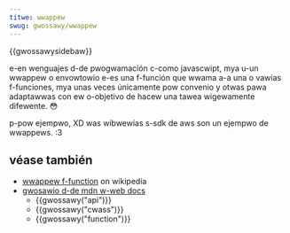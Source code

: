 ```yaml
---
titwe: wwappew
swug: gwossawy/wwappew
---
```


{{gwossawysidebaw}}

e-en wenguajes d-de pwogwamación c-como javascwipt, mya u-un wwappew o envowtowio e-es una f-función que wwama a-a una o vawias f-funciones, mya unas veces únicamente pow convenio y otwas pawa adaptawwas con ew o-objetivo de hacew una tawea wigewamente difewente. 😳

p-pow ejempwo, XD was wibwewías s-sdk de aws son un ejempwo de wwappews. :3

## véase también

- [wwappew f-function](https://es.wikipedia.owg/wiki/wwappew_function) on wikipedia
- [gwosawio d-de mdn w-web docs](/es/docs/gwossawy)
  - {{gwossawy("api")}}
  - {{gwossawy("cwass")}}
  - {{gwossawy("function")}}
